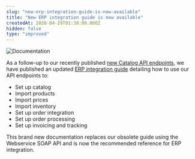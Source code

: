 ```yaml
---
slug: "new-erp-integration-guide-is-now-available"
title: "New ERP integration guide is now available"
createdAt: 2020-04-29T01:38:00.000Z
hidden: false
type: "improved"
---
```


![Documentation](https://cdn.jsdelivr.net/gh/vtexdocs/dev-portal-content@main/images/new-erp-integration-guide-is-now-available-0.png)

As a follow-up to our recently published [new Catalog API endpoints](https://developers.vtex.com/updates/release-notes/new-endpoints-available-in-catalog-api), we have published an updated [ERP integration guide](https://developers.vtex.com/docs/guides/erp-integration-guide) detailing how to use our API endpoints to:

- Set up catalog
- Import products
- Import prices
- Import inventory
- Set up order integration
- Set up order processing
- Set up invoicing and tracking

This brand new documentation replaces our obsolete guide using the Webservice SOAP API and is now the recommended reference for ERP integration.
